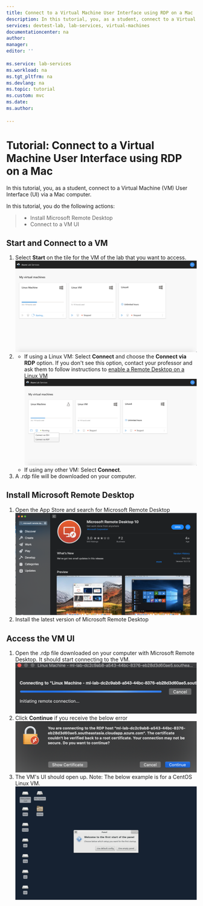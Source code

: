 ```yaml
---
title: Connect to a Virtual Machine User Interface using RDP on a Mac  | Microsoft Docs
description: In this tutorial, you, as a student, connect to a Virtual Machine (VM) User Interface (UI) via a Mac computer. 
services: devtest-lab, lab-services, virtual-machines
documentationcenter: na
author: 
manager: 
editor: ''

ms.service: lab-services
ms.workload: na
ms.tgt_pltfrm: na
ms.devlang: na
ms.topic: tutorial
ms.custom: mvc
ms.date: 
ms.author: 

---
```

# Tutorial: Connect to a Virtual Machine User Interface using RDP on a Mac 
In this tutorial, you, as a student, connect to a Virtual Machine (VM) User Interface (UI) via a Mac computer. 

In this tutorial, you do the following actions:
> 
> * Install Microsoft Remote Desktop
> * Connect to a VM UI


## Start and Connect to a VM
1. Select **Start** on the tile for the VM of the lab that you want to access. 
    ![Start the VM](../media/tutorial-rdp-connection-for-mac/start-vm.png)
2. * If using a Linux VM: 
    Select **Connect** and choose the **Connect via RDP** option. If you don't see this option, contact your professor and ask them to follow instructions to [enable a Remote Desktop on a Linux VM](https://docs.microsoft.com/en-us/azure/virtual-machines/linux/use-remote-desktop#connect-your-linux-vm-with-a-remote-desktop-client)
    ![Connect to VM via RDP](../media/tutorial-rdp-connection-for-mac/connect-via-rdp.png)
    * If using any other VM:
    Select **Connect**.
3. A .rdp file will be downloaded on your computer.

## Install Microsoft Remote Desktop 
1. Open the App Store and search for Microsoft Remote Desktop
    ![Microsoft Remote Desktop](../media/tutorial-rdp-connection-for-mac/install-ms-remote-desktop.png)
2. Install the latest version of Microsoft Remote Desktop 

## Access the VM UI 
1. Open the .rdp file downloaded on your computer with Microsoft Remote Desktop. It should start connecting to the VM. 
    ![Connect to VM UI](../media/tutorial-rdp-connection-for-mac/connect-linux-vm.png)
2. Click **Continue** if you receive the below error 
    ![Certificate Error](../media/tutorial-rdp-connection-for-mac/certificate-error.png)
3. The VM's UI should open up. Note: The below example is for a CentOS Linux VM. 
    ![VM UI](../media/tutorial-rdp-connection-for-mac/vm-ui.png)